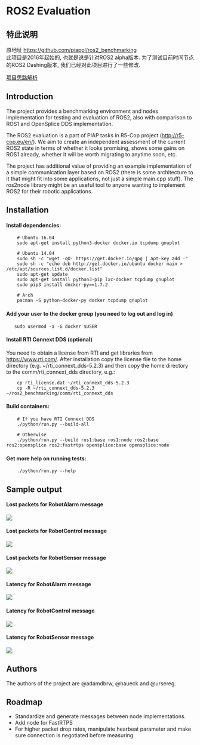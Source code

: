 # ROS2 Evaluation

## 特此说明  
原地址 https://github.com/piappl/ros2_benchmarking    
此项目是2016年起始的, 也就是说是针对ROS2 alpha版本. 为了测试目前时间节点的ROS2 Dashing版本, 我们已经对此项目进行了一些修改.  

[项目思路解析](./readme_supplement/explanation.md)
## Introduction

The project provides a benchmarking environment and nodes implementation for testing and evaluation of ROS2, also with comparison to ROS1 and OpenSplice DDS implementation.

The ROS2 evaluation is a part of PIAP tasks in R5-Cop project (http://r5-cop.eu/en/). We aim to create an independent assessment of the current ROS2 state in terms of whether it looks promising, shows some gains on ROS1 already, whether it will be worth migrating to anytime soon, etc.

The project has additional value of providing an example implementation of a simple communication layer based on ROS2 (there is some architecture to it that might fit into some applications, not just a simple main.cpp stuff). The ros2node library might be an useful tool to anyone wanting to implement ROS2 for their robotic applications.

## Installation

#### Install dependencies:

```
    # Ubuntu 16.04
    sudo apt-get install python3-docker docker.io tcpdump gnuplot

    # Ubuntu 14.04
    sudo sh -c "wget -qO- https://get.docker.io/gpg | apt-key add -"
    sudo sh -c "echo deb http://get.docker.io/ubuntu docker main > /etc/apt/sources.list.d/docker.list"
    sudo apt-get update
    sudo apt-get install python3-pip lxc-docker tcpdump gnuplot
    sudo pip3 install docker-py==1.7.2

    # Arch
    pacman -S python-docker-py docker tcpdump gnuplot
```

#### Add your user to the docker group (you need to log out and log in)

```
   sudo usermod -a -G docker $USER
```

#### Install RTI Connext DDS (optional)

You need to obtain a license from RTI and get libraries from https://www.rti.com/. After installation copy the license file to the home directory (e.g. ~/rti_connext_dds-5.2.3) and then copy the home directory to the comm/rti_connext_dds directory, e.g.:

```
    cp rti_license.dat ~/rti_connext_dds-5.2.3
    cp -R ~/rti_connext_dds-5.2.3 ~/ros2_benchmarking/comm/rti_connext_dds
```

#### Build containers:

```
    # If you have RTI Connext DDS
    ./python/run.py --build-all

    # Otherwise
    ./python/run.py --build ros1:base ros1:node ros2:base ros2:opensplice ros2:fastrtps opensplice:base opensplice:node
```

#### Get more help on running tests:

```
    ./python/run.py --help
```
## Sample output

#### Lost packets for RobotAlarm message

![](screenshots/RobotAlarm-lost-packets.png)

#### Lost packets for RobotControl message

![](screenshots/RobotControl-lost-packets.png)

#### Lost packets for RobotSensor message

![](screenshots/RobotSensor-lost-packets.png)

#### Latency for RobotAlarm message

![](screenshots/RobotAlarm-latency.png)

#### Latency for RobotControl message

![](screenshots/RobotControl-latency.png)

#### Latency for RobotSensor message

![](screenshots/RobotSensor-latency.png)

## Authors

The authors of the project are @adamdbrw, @haueck and @ursereg.

## Roadmap 

- Standardize and generate messages between node implementations.
- Add node for FastRTPS
- For higher packet drop rates, manipulate hearbeat parameter and make sure connection is negotiated before measuring


